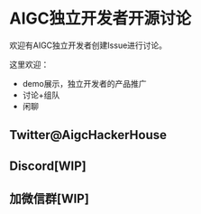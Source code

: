 # AIGC独立开发者开源讨论

欢迎有AIGC独立开发者创建Issue进行讨论。

这里欢迎：
- demo展示，独立开发者的产品推广
- 讨论+组队
- 闲聊

## Twitter@AigcHackerHouse

## Discord[WIP]

## 加微信群[WIP]